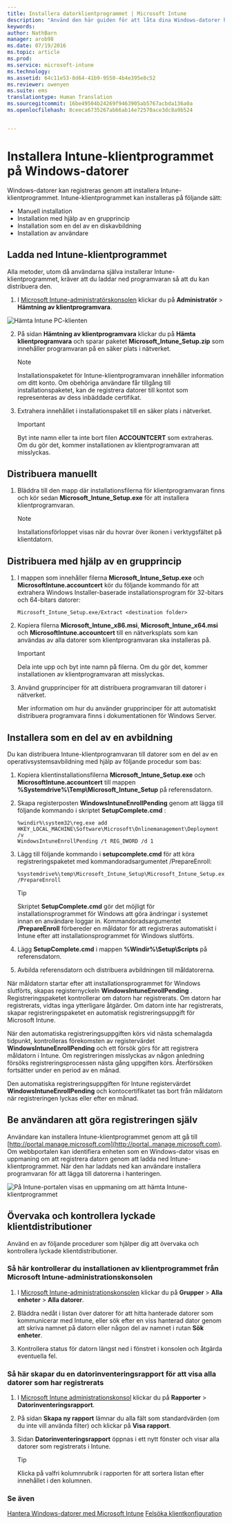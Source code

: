 ```yaml
---
title: Installera datorklientprogrammet | Microsoft Intune
description: "Använd den här guiden för att låta dina Windows-datorer hanteras av Microsoft Intune-klientprogrammet."
keywords: 
author: NathBarn
manager: arob98
ms.date: 07/19/2016
ms.topic: article
ms.prod: 
ms.service: microsoft-intune
ms.technology: 
ms.assetid: 64c11e53-8d64-41b9-9550-4b4e395e8c52
ms.reviewer: owenyen
ms.suite: ems
translationtype: Human Translation
ms.sourcegitcommit: 16be49504b24269f9463905ab5767acbda136a0a
ms.openlocfilehash: 8ceeca6735267ab66ab14e72570ace3dc8a9b524


---
```


# Installera Intune-klientprogrammet på Windows-datorer
Windows-datorer kan registreras genom att installera Intune-klientprogrammet. Intune-klientprogrammet kan installeras på följande sätt:

- Manuell installation
- Installation med hjälp av en grupprincip
- Installation som en del av en diskavbildning
- Installation av användare

## Ladda ned Intune-klientprogrammet

Alla metoder, utom då användarna själva installerar Intune-klientprogrammet, kräver att du laddar ned programvaran så att du kan distribuera den.

1.  I [Microsoft Intune-administratörskonsolen](https://manage.microsoft.com/) klickar du på **Administratör** &gt; **Hämtning av klientprogramvara**.

  ![Hämta Intune PC-klienten](../media/pc-sa-client-download.png)

2.  På sidan **Hämtning av klientprogramvara** klickar du på **Hämta klientprogramvara** och sparar paketet **Microsoft_Intune_Setup.zip** som innehåller programvaran på en säker plats i nätverket.

    > [!NOTE]
    > Installationspaketet för Intune-klientprogramvaran innehåller information om ditt konto. Om obehöriga användare får tillgång till installationspaketet, kan de registrera datorer till kontot som representeras av dess inbäddade certifikat.

3.  Extrahera innehållet i installationspaket till en säker plats i nätverket.

    > [!IMPORTANT]
    > Byt inte namn eller ta inte bort filen **ACCOUNTCERT** som extraheras. Om du gör det, kommer installationen av klientprogramvaran att misslyckas.

## Distribuera manuellt

1.  Bläddra till den mapp där installationsfilerna för klientprogramvaran finns och kör sedan **Microsoft_Intune_Setup.exe** för att installera klientprogramvaran.

    > [!NOTE]
    > Installationsförloppet visas när du hovrar över ikonen i verktygsfältet på klientdatorn.

## Distribuera med hjälp av en grupprincip

1.  I mappen som innehåller filerna **Microsoft_Intune_Setup.exe** och **MicrosoftIntune.accountcert** kör du följande kommando för att extrahera Windows Installer-baserade installationsprogram för 32-bitars och 64-bitars datorer:

    ```
    Microsoft_Intune_Setup.exe/Extract <destination folder>
    ```

2.  Kopiera filerna **Microsoft_Intune_x86.msi**, **Microsoft_Intune_x64.msi** och **MicrosoftIntune.accountcert** till en nätverksplats som kan användas av alla datorer som klientprogramvaran ska installeras på.

    > [!IMPORTANT]
    > Dela inte upp och byt inte namn på filerna. Om du gör det, kommer installationen av klientprogramvaran att misslyckas.

3.  Använd grupprinciper för att distribuera programvaran till datorer i nätverket.

    Mer information om hur du använder grupprinciper för att automatiskt distribuera programvara finns i dokumentationen för Windows Server.

## Installera som en del av en avbildning
Du kan distribuera Intune-klientprogramvaran till datorer som en del av en operativsystemsavbildning med hjälp av följande procedur som bas:

1.  Kopiera klientinstallationsfilerna **Microsoft_Intune_Setup.exe** och **MicrosoftIntune.accountcert** till mappen **%Systemdrive%\Temp\Microsoft_Intune_Setup** på referensdatorn.

2.  Skapa registerposten **WindowsIntuneEnrollPending** genom att lägga till följande kommando i skriptet **SetupComplete.cmd** :

    ```
    %windir%\system32\reg.exe add HKEY_LOCAL_MACHINE\Software\Microsoft\Onlinemanagement\Deployment /v
    WindowsIntuneEnrollPending /t REG_DWORD /d 1
    ```

3.  Lägg till följande kommando i **setupcomplete.cmd** för att köra registreringspaketet med kommandoradsargumentet /PrepareEnroll:

    ```
    %systemdrive%\temp\Microsoft_Intune_Setup\Microsoft_Intune_Setup.exe /PrepareEnroll
    ```
    > [!TIP]
    > Skriptet **SetupComplete.cmd** gör det möjligt för installationsprogrammet för Windows att göra ändringar i systemet innan en användare loggar in. Kommandoradsargumentet **/PrepareEnroll** förbereder en måldator för att registreras automatiskt i Intune efter att installationsprogrammet för Windows slutförts.

4.  Lägg **SetupComplete.cmd** i mappen **%Windir%\Setup\Scripts** på referensdatorn.

5.  Avbilda referensdatorn och distribuera avbildningen till måldatorerna.

När måldatorn startar efter att installationsprogrammet för Windows slutförts, skapas registernyckeln **WindowsIntuneEnrollPending** . Registreringspaketet kontrollerar om datorn har registrerats. Om datorn har registrerats, vidtas inga ytterligare åtgärder. Om datorn inte har registrerats, skapar registreringspaketet en automatisk registreringsuppgift för Microsoft Intune.

När den automatiska registreringsuppgiften körs vid nästa schemalagda tidpunkt, kontrolleras förekomsten av registervärdet **WindowsIntuneEnrollPending** och ett försök görs för att registrera måldatorn i Intune. Om registreringen misslyckas av någon anledning försöks registreringsprocessen nästa gång uppgiften körs. Återförsöken fortsätter under en period av en månad.

Den automatiska registreringsuppgiften för Intune registervärdet **WindowsIntuneEnrollPending** och kontocertifikatet tas bort från måldatorn när registreringen lyckas eller efter en månad.

## Be användaren att göra registreringen själv

Användare kan installera Intune-klientprogrammet genom att gå till  [http://portal.manage.microsoft.com](http://portal..manage.microsoft.com). Om webbportalen kan identifiera enheten som en Windows-dator visas en uppmaning om att registrera datorn genom att ladda ned Intune-klientprogrammet. När den har laddats ned kan användare installera programvaran för att lägga till datorerna i hanteringen.

![På Intune-portalen visas en uppmaning om att hämta Intune-klientprogrammet](../media/software-client-download.png)

## Övervaka och kontrollera lyckade klientdistributioner
Använd en av följande procedurer som hjälper dig att övervaka och kontrollera lyckade klientdistributioner.

### Så här kontrollerar du installationen av klientprogrammet från Microsoft Intune-administrationskonsolen

1.  I [Microsoft Intune-administrationskonsolen](https://manage.microsoft.com/) klickar du på **Grupper** &gt; **Alla enheter** &gt; **Alla datorer**.

2.  Bläddra nedåt i listan över datorer för att hitta hanterade datorer som kommunicerar med Intune, eller sök efter en viss hanterad dator genom att skriva namnet på datorn eller någon del av namnet i rutan **Sök enheter**.

3.  Kontrollera status för datorn längst ned i fönstret i konsolen och åtgärda eventuella fel.

### Så här skapar du en datorinventeringsrapport för att visa alla datorer som har registrerats

1.  I [Microsoft Intune administrationskonsol](https://manage.microsoft.com/) klickar du på **Rapporter** &gt; **Datorinventeringsrapport**.

2.  På sidan **Skapa ny rapport** lämnar du alla fält som standardvärden (om du inte vill använda filter) och klickar på **Visa rapport**.

3.  Sidan **Datorinventeringsrapport** öppnas i ett nytt fönster och visar alla datorer som registrerats i Intune.

    > [!TIP]
    > Klicka på valfri kolumnrubrik i rapporten för att sortera listan efter innehållet i den kolumnen.


### Se även
[Hantera Windows-datorer med Microsoft Intune](manage-windows-pcs-with-microsoft-intune.md)
[Felsöka klientkonfiguration](../troubleshoot/troubleshoot-client-setup-in-microsoft-intune)



<!--HONumber=Sep16_HO1-->


